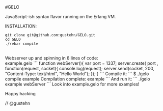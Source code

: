 #GELO

JavaScript-ish syntax flavor running on the Erlang VM.

INSTALLATION:<br>
```
git clone git@github.com:gustehn/GELO.git
cd GELO
./rebar compile
```
<br>
Webserver up and spinning in 8 lines of code:<br>
example.gelo
```
function webServer(){
    var port = 1337;
    server.create( port
                   , function(request, socket){
                         console.log(request);
                         server.send(socket, 200, "Content-Type: text/html", "Hello World");
                  });
}
```
Compile it:
```
$ ./gelo compile example
Compilation complete: example
```
And run it:
```
./gelo example webServer
```
Look into example.gelo for more examples!

Happy hacking

//
@gustehn
